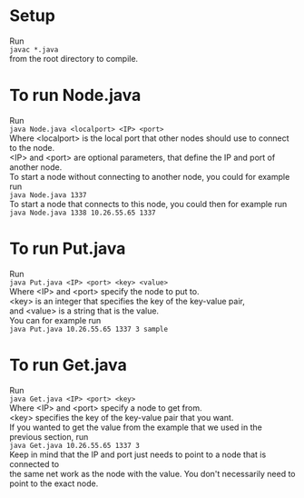 # Setup
Run  
```javac *.java```  
from the root directory to compile.

# To run Node.java
Run  
```java Node.java <localport> <IP> <port>```  
Where \<localport> is the local port that other nodes should use to connect to the node.  
\<IP> and \<port> are optional parameters, that define the IP and port of another node.  
To start a node without connecting to another node, you could for example run  
```java Node.java 1337```  
To start a node that connects to this node, you could then for example run  
```java Node.java 1338 10.26.55.65 1337```  

# To run Put.java
Run  
```java Put.java <IP> <port> <key> <value>```  
Where \<IP> and \<port> specify the node to put to.  
\<key> is an integer that specifies the key of the key-value pair,  
and \<value> is a string that is the value.  
You can for example run  
```java Put.java 10.26.55.65 1337 3 sample```

# To run Get.java
Run  
```java Get.java <IP> <port> <key>```  
Where \<IP> and \<port> specify a node to get from.  
\<key> specifies the key of the key-value pair that you want.  
If you wanted to get the value from the example that we used in the previous section, run  
```java Get.java 10.26.55.65 1337 3```  
Keep in mind that the IP and port just needs to point to a node that is connected to  
the same net work as the node with the value. You don't necessarily need to point to the exact node.
